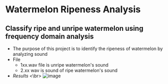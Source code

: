 # Watermelon Ripeness Analysis
## Classify ripe and unripe watermelon using frequency domain analysis
  
- The purpose of this project is to identify the ripeness of watermelon by analyzing sound
- File
  - 1xx.wav file is unripe watermelon's sound 
  - 2.xx wav is sound of ripe watermelon's sound
- *Results* <\br>
![image](https://user-images.githubusercontent.com/56642026/74903057-6faff580-53da-11ea-93b5-bf5f4503906b.png)
